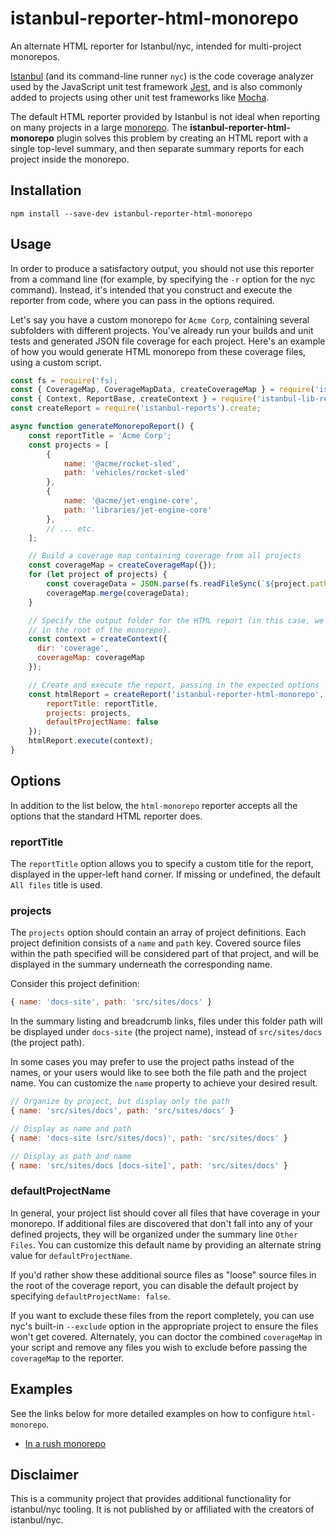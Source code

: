 # istanbul-reporter-html-monorepo

An alternate HTML reporter for Istanbul/nyc, intended for multi-project monorepos.

[Istanbul](https://istanbul.js.org/) (and its command-line runner `nyc`) is the code coverage analyzer used by the JavaScript unit test framework [Jest](https://jestjs.io/), and is also commonly added to projects using other unit test frameworks like [Mocha](https://istanbul.js.org/docs/tutorials/mocha/).

The default HTML reporter provided by Istanbul is not ideal when reporting on many projects in a large [monorepo](https://en.wikipedia.org/wiki/Monorepo). The **istanbul-reporter-html-monorepo** plugin solves this problem by creating an HTML report with a single top-level summary, and then separate summary reports for each project inside the monorepo.

## Installation

```console
npm install --save-dev istanbul-reporter-html-monorepo
```

## Usage

In order to produce a satisfactory output, you should not use this reporter from a command line (for example, by specifying the `-r` option for the nyc command). Instead, it's intended that you construct and execute the reporter from code, where you can
pass in the options required.

Let's say you have a custom monorepo for `Acme Corp`, containing several subfolders with different projects. You've already run your builds and unit tests and generated JSON file coverage for each project. Here's an example of how you would generate HTML monorepo from these coverage files, using a custom script.

```js
const fs = require('fs);
const { CoverageMap, CoverageMapData, createCoverageMap } = require('istanbul-lib-coverage');
const { Context, ReportBase, createContext } = require('istanbul-lib-report');
const createReport = require('istanbul-reports').create;

async function generateMonorepoReport() {
    const reportTitle = 'Acme Corp';
    const projects = [
        {
            name: '@acme/rocket-sled',
            path: 'vehicles/rocket-sled'
        },
        {
            name: '@acme/jet-engine-core',
            path: 'libraries/jet-engine-core'
        },
        // ... etc.
    ];

    // Build a coverage map containing coverage from all projects
    const coverageMap = createCoverageMap({});
    for (let project of projects) {
        const coverageData = JSON.parse(fs.readFileSync(`${project.path}/coverage/coverage-final.json`));
        coverageMap.merge(coverageData);
    }

    // Specify the output folder for the HTML report (in this case, we'll write to the 'coverage' folder
    // in the root of the monorepo).
    const context = createContext({
      dir: 'coverage',
      coverageMap: coverageMap
    });

    // Create and execute the report, passing in the expected options
    const htmlReport = createReport('istanbul-reporter-html-monorepo', {
        reportTitle: reportTitle,
        projects: projects,
        defaultProjectName: false
    });
    htmlReport.execute(context);
}
```

## Options

In addition to the list below, the `html-monorepo` reporter accepts all the options that the standard HTML reporter does.

### reportTitle

The `reportTitle` option allows you to specify a custom title for the report, displayed in the upper-left hand corner. If missing or undefined, the default `All files` title is used.

### projects

The `projects` option should contain an array of project definitions. Each project definition consists of a `name` and `path` key. Covered source files within the path specified will be considered part of that project, and will be displayed in the summary underneath the corresponding name.

Consider this project definition:

```js
{ name: 'docs-site', path: 'src/sites/docs' }
```

In the summary listing and breadcrumb links, files under this folder path will be displayed under `docs-site` (the project name), instead of `src/sites/docs` (the project path).

In some cases you may prefer to use the project paths instead of the names, or your users would like to see both the file path and the project name. You can customize the `name` property to achieve your desired result.

```js
// Organize by project, but display only the path
{ name: 'src/sites/docs', path: 'src/sites/docs' }

// Display as name and path
{ name: 'docs-site (src/sites/docs)', path: 'src/sites/docs' }

// Display as path and name
{ name: 'src/sites/docs [docs-site]', path: 'src/sites/docs' }
```

### defaultProjectName

In general, your project list should cover all files that have coverage in your monorepo. If additional files are discovered that don't fall into any of your defined projects, they will be organized under the summary line `Other Files`. You can customize this
default name by providing an alternate string value for `defaultProjectName`.

If you'd rather show these additional source files as "loose" source files in the root of the coverage report, you can disable the default project by specifying `defaultProjectName: false`.

If you want to exclude these files from the report completely, you can use nyc's built-in `--exclude` option in the appropriate project to ensure the files won't get covered. Alternately, you can doctor the combined `coverageMap` in your script and remove
any files you wish to exclude before passing the `coverageMap` to the reporter.

## Examples

See the links below for more detailed examples on how to configure `html-monorepo`.

 * [In a rush monorepo](./examples/rush/README.md)

## Disclaimer

This is a community project that provides additional functionality for istanbul/nyc tooling. It is not published by or affiliated with the creators of istanbul/nyc.
